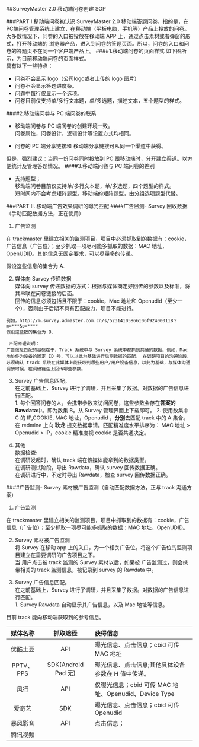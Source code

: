 ##SurveyMaster 2.0 移动端问卷创建 SOP

###PART I.移动端问卷初认识 
SurveyMaster 2.0 移动端答题问卷，指的是，在PC端问卷管理系统上建立，在移动端（平板电脑，手机等）产品上投放的问卷。  
大多数情况下，问卷的入口被投放在移动端 APP 上，通过点击素材或者弹窗的形式，打开移动端的 浏览器产品，进入到问卷的答题页面。所以，问卷的入口和问卷的答题页不在同一个客户端产品上。
####1.移动端问卷的页面样式
如下图所示，为目前移动端问卷的页面样式。  
具有以下一些特点：  


- 问卷不会显示 logo（公司logo或者上传的 logo 图片）
- 问卷不会显示答题进度条。 
- 问题中每行仅显示一个选项。
- 问卷目前仅支持单/多行文本题，单/多选题，描述文本，五个题型的样式。

####2.移动端问卷与 PC 端问卷的联系
-  移动端问卷与 PC 端问卷的创建环境一致。   
	问卷属性，问卷设计，逻辑设计等设置方式均相同。  

-  问卷的 PC 端分享链接和 移动端分享链接可从同一个渠道中获得。  

但是，强烈建议：当同一份问卷同时投放到 PC 跟移动端时，分开建立渠道。以方便统计及管理答题情况。
####3.移动端问卷与 PC 端问卷的差别 

-  支持题型；  
	移动端问卷目前仅支持单/多行文本题，单/多选题，四个题型的样式。  
	短时间内不会考虑矩阵题型。移动端的矩阵题型，由分组选项题型代替。  


###PART Ⅱ. 移动端广告效果调研的曝光匹配
####广告监测- Survey 回收数据（手动匹配数据方法，正在使用）  
1.  广告监测  
	
 在 trackmaster 里建立相关的监测项目，项目中必须抓取到的数据有：cookie，广告信息（广告位）；至少抓取一项尽可能多抓取的数据：MAC 地址，OpenUDID。其他信息无固定要求，可以尽量多的传递。  
	
 假设这些信息的集合为 A.    
     
2.    媒体向 Survey 传递数据  
    媒体向 survey 传递数据的方式：根据与媒体商定好回传的参数以及标准，将其串联在问卷链接的后面。  
    回传的信息必须包括且不限于：cookie，Mac 地址和 Openudid（至少一个），否则由于后期不具有匹配能力，项目不能进行。  
    
    例如，http://m.survey.admaster.com.cn/s/52314105866106f924000118？m=***&o=****
    假设这些数的集合为 B.  
    
     匹配原理说明：  
    广告信息匹配的基础在于，Track 系统中与 Survey 系统中都抓到共通的数据。例如，Mac 地址作为设备的固定 ID 号，可以以此为基础进行后期数据的匹配。 在调研项目的沟通阶段，必须确认 track 系统在此媒体上能获取到哪些用户/用户设备信息，以此为基础，与媒体沟通调研时候，在调研链连上回传哪些参数。   
3.    Survey 广告信息匹配。  
    在之前基础上，Survey 进行了调研，并且采集了数据。对数据的广告信息进行匹配。  
    1.    每个回答问卷的人，会携带参数来访问问卷，这些参数会存在**答案的 Rawdata**中。即为数集 B。从 Survey 管理界面上下载即可。
    2.    使用数集中 C 的 IP,COOKIE, MAC 地址，Openudid ，**分别**去匹配 track 中的 A 集合。在 redmine 上向 **耿龙** 提交数据申请。匹配精准度水平排序为： MAC 地址 > Openudid > IP，cookie 精准度视 cookie 是否共通决定。  

4.    其他  
    数据检查:  
    在调研发起时，确认 track 端在该媒体能拿到的数据类型。  
    在调研测试阶段，导出 Rawdata，确认 survey 回传数据正确。  
    在调研进行中，不定时导出 Rawdata，检查 survey 回传数据正确。

####广告监测- Survey 素材被广告监测（自动匹配数据方法，正与 track 沟通方案）  
1.  广告监测  
	
 在 trackmaster 里建立相关的监测项目，项目中抓取到的数据有：cookie，广告信息（广告位）；至少抓取一项尽可能多抓取的数据：MAC 地址，OpenUDID。
	   
     
2.    Survey 素材被广告监测  
     将 Survey 在移动 app 上的入口，为一个相关广告位。将这个广告位的监测项目建立在需要调研的广告项目之下。  
     当 用户点击被 track 监测的 Survey 素材以后，如果被 广告监测过，则会携带相关的 track 监测信息，被记录到 survey 的 Rawdata 中。
    
    
3.    Survey 广告信息匹配。  
    在之前基础上，Survey 进行了调研，并且采集了数据。对数据的广告信息进行匹配。  
    1.     Survey Rawdata 自动显示其广告信息，以及 Mac 地址等信息。 

 

目前 track 能向移动端获取到的参考信息。

|媒体名称|抓取途径|获得信息|  
|:--:|:--:|:--| 
|优酷土豆|API|曝光信息、点击信息；cbid 可传 MAC 地址|
|PPTV、PPS|SDK(Android Pad 无)|曝光信息、点击信息;其他具体设备参数在 H 值中传递。|
|风行|API|仅曝光信息；cbid 可传 MAC 地址、Openudid、Device Type|
|爱奇艺|SDK|曝光信息、点击信息；cbid 可传 Openudid|
|暴风影音|API|点击信息；|
|腾讯视频|||








